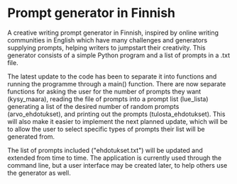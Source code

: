# Prompt generator in Finnish

A creative writing prompt generator in Finnish, inspired by online writing communities in English which have many challenges and generators supplying prompts, helping writers to jumpstart their creativity. This generator consists of a simple Python program and a list of prompts in a .txt file. 

The latest update to the code has been to separate it into functions and running the programme through a main() function. There are now separate functions for asking the user for the number of prompts they want (kysy_maara), reading the file of prompts into a prompt list (lue_lista) generating a list of the desired number of random prompts (arvo_ehdotukset), and printing out the prompts (tulosta_ehdotukset). This will also make it easier to implement the next planned update, which will be to allow the user to select specific types of prompts their list will be generated from.

The list of prompts included ("ehdotukset.txt") will be updated and extended from time to time. The application is currently used through the command line, but a user interface may be created later, to help others use the generator as well.
